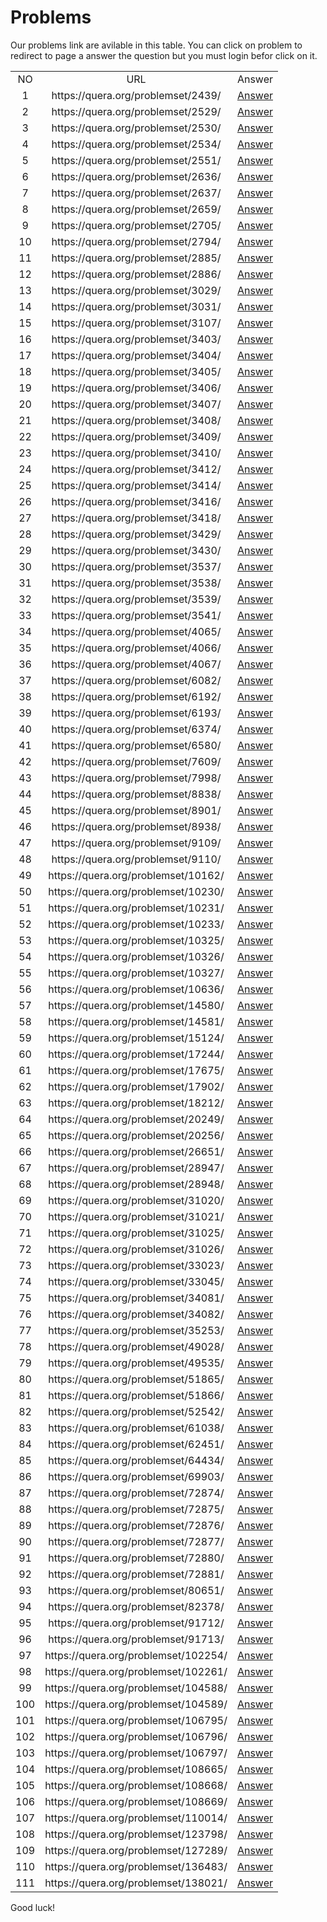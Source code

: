 # Problems
Our problems link are avilable in this table. You can click on problem to redirect to page a answer the question but you must login befor click on it.

<table border="0" cellspacing="0" cellpadding="0" align="center">
                <tr>
                    <td align="center">
                        NO
                    </td>
                    <td align="center">
                        URL
                    </td>
                    <td align="center">
                        Answer
                    </td>
                </tr>
        <tr>
            <td align="center">
                1
            </td>
            <td align="center">
                https://quera.org/problemset/2439/
            </td>
            <td align="center">
                <a href='https://github.com/myp79/Quera-Problem-Solution/tree/Develope/Competition/2439'>Answer</a>
            </td>
        </tr>
            <tr>
            <td align="center">
                2
            </td>
            <td align="center">
                https://quera.org/problemset/2529/
            </td>
            <td align="center">
                <a href='https://github.com/myp79/Quera-Problem-Solution/tree/Develope/Competition/2529'>Answer</a>
            </td>
        </tr>
            <tr>
            <td align="center">
                3
            </td>
            <td align="center">
                https://quera.org/problemset/2530/
            </td>
            <td align="center">
                <a href='https://github.com/myp79/Quera-Problem-Solution/tree/Develope/Competition/2530'>Answer</a>
            </td>
        </tr>
            <tr>
            <td align="center">
                4
            </td>
            <td align="center">
                https://quera.org/problemset/2534/
            </td>
            <td align="center">
                <a href='https://github.com/myp79/Quera-Problem-Solution/tree/Develope/Competition/2534'>Answer</a>
            </td>
        </tr>
            <tr>
            <td align="center">
                5
            </td>
            <td align="center">
                https://quera.org/problemset/2551/
            </td>
            <td align="center">
                <a href='https://github.com/myp79/Quera-Problem-Solution/tree/Develope/Competition/2551'>Answer</a>
            </td>
        </tr>
            <tr>
            <td align="center">
                6
            </td>
            <td align="center">
                https://quera.org/problemset/2636/
            </td>
            <td align="center">
                <a href='https://github.com/myp79/Quera-Problem-Solution/tree/Develope/Competition/2636'>Answer</a>
            </td>
        </tr>
            <tr>
            <td align="center">
                7
            </td>
            <td align="center">
                https://quera.org/problemset/2637/
            </td>
            <td align="center">
                <a href='https://github.com/myp79/Quera-Problem-Solution/tree/Develope/Competition/2637'>Answer</a>
            </td>
        </tr>
            <tr>
            <td align="center">
                8
            </td>
            <td align="center">
                https://quera.org/problemset/2659/
            </td>
            <td align="center">
                <a href='https://github.com/myp79/Quera-Problem-Solution/tree/Develope/Competition/2659'>Answer</a>
            </td>
        </tr>
            <tr>
            <td align="center">
                9
            </td>
            <td align="center">
                https://quera.org/problemset/2705/
            </td>
            <td align="center">
                <a href='https://github.com/myp79/Quera-Problem-Solution/tree/Develope/Competition/2705'>Answer</a>
            </td>
        </tr>
            <tr>
            <td align="center">
                10
            </td>
            <td align="center">
                https://quera.org/problemset/2794/
            </td>
            <td align="center">
                <a href='https://github.com/myp79/Quera-Problem-Solution/tree/Develope/Competition/2794'>Answer</a>
            </td>
        </tr>
            <tr>
            <td align="center">
                11
            </td>
            <td align="center">
                https://quera.org/problemset/2885/
            </td>
            <td align="center">
                <a href='https://github.com/myp79/Quera-Problem-Solution/tree/Develope/Competition/2885'>Answer</a>
            </td>
        </tr>
            <tr>
            <td align="center">
                12
            </td>
            <td align="center">
                https://quera.org/problemset/2886/
            </td>
            <td align="center">
                <a href='https://github.com/myp79/Quera-Problem-Solution/tree/Develope/Competition/2886'>Answer</a>
            </td>
        </tr>
            <tr>
            <td align="center">
                13
            </td>
            <td align="center">
                https://quera.org/problemset/3029/
            </td>
            <td align="center">
                <a href='https://github.com/myp79/Quera-Problem-Solution/tree/Develope/Competition/3029'>Answer</a>
            </td>
        </tr>
            <tr>
            <td align="center">
                14
            </td>
            <td align="center">
                https://quera.org/problemset/3031/
            </td>
            <td align="center">
                <a href='https://github.com/myp79/Quera-Problem-Solution/tree/Develope/Competition/3031'>Answer</a>
            </td>
        </tr>
            <tr>
            <td align="center">
                15
            </td>
            <td align="center">
                https://quera.org/problemset/3107/
            </td>
            <td align="center">
                <a href='https://github.com/myp79/Quera-Problem-Solution/tree/Develope/Competition/3107'>Answer</a>
            </td>
        </tr>
            <tr>
            <td align="center">
                16
            </td>
            <td align="center">
                https://quera.org/problemset/3403/
            </td>
            <td align="center">
                <a href='https://github.com/myp79/Quera-Problem-Solution/tree/Develope/Competition/3403'>Answer</a>
            </td>
        </tr>
            <tr>
            <td align="center">
                17
            </td>
            <td align="center">
                https://quera.org/problemset/3404/
            </td>
            <td align="center">
                <a href='https://github.com/myp79/Quera-Problem-Solution/tree/Develope/Competition/3404'>Answer</a>
            </td>
        </tr>
            <tr>
            <td align="center">
                18
            </td>
            <td align="center">
                https://quera.org/problemset/3405/
            </td>
            <td align="center">
                <a href='https://github.com/myp79/Quera-Problem-Solution/tree/Develope/Competition/3405'>Answer</a>
            </td>
        </tr>
            <tr>
            <td align="center">
                19
            </td>
            <td align="center">
                https://quera.org/problemset/3406/
            </td>
            <td align="center">
                <a href='https://github.com/myp79/Quera-Problem-Solution/tree/Develope/Competition/3406'>Answer</a>
            </td>
        </tr>
            <tr>
            <td align="center">
                20
            </td>
            <td align="center">
                https://quera.org/problemset/3407/
            </td>
            <td align="center">
                <a href='https://github.com/myp79/Quera-Problem-Solution/tree/Develope/Competition/3407'>Answer</a>
            </td>
        </tr>
            <tr>
            <td align="center">
                21
            </td>
            <td align="center">
                https://quera.org/problemset/3408/
            </td>
            <td align="center">
                <a href='https://github.com/myp79/Quera-Problem-Solution/tree/Develope/Competition/3408'>Answer</a>
            </td>
        </tr>
            <tr>
            <td align="center">
                22
            </td>
            <td align="center">
                https://quera.org/problemset/3409/
            </td>
            <td align="center">
                <a href='https://github.com/myp79/Quera-Problem-Solution/tree/Develope/Competition/3409'>Answer</a>
            </td>
        </tr>
            <tr>
            <td align="center">
                23
            </td>
            <td align="center">
                https://quera.org/problemset/3410/
            </td>
            <td align="center">
                <a href='https://github.com/myp79/Quera-Problem-Solution/tree/Develope/Competition/3410'>Answer</a>
            </td>
        </tr>
            <tr>
            <td align="center">
                24
            </td>
            <td align="center">
                https://quera.org/problemset/3412/
            </td>
            <td align="center">
                <a href='https://github.com/myp79/Quera-Problem-Solution/tree/Develope/Competition/3412'>Answer</a>
            </td>
        </tr>
            <tr>
            <td align="center">
                25
            </td>
            <td align="center">
                https://quera.org/problemset/3414/
            </td>
            <td align="center">
                <a href='https://github.com/myp79/Quera-Problem-Solution/tree/Develope/Competition/3414'>Answer</a>
            </td>
        </tr>
            <tr>
            <td align="center">
                26
            </td>
            <td align="center">
                https://quera.org/problemset/3416/
            </td>
            <td align="center">
                <a href='https://github.com/myp79/Quera-Problem-Solution/tree/Develope/Competition/3416'>Answer</a>
            </td>
        </tr>
            <tr>
            <td align="center">
                27
            </td>
            <td align="center">
                https://quera.org/problemset/3418/
            </td>
            <td align="center">
                <a href='https://github.com/myp79/Quera-Problem-Solution/tree/Develope/Competition/3418'>Answer</a>
            </td>
        </tr>
            <tr>
            <td align="center">
                28
            </td>
            <td align="center">
                https://quera.org/problemset/3429/
            </td>
            <td align="center">
                <a href='https://github.com/myp79/Quera-Problem-Solution/tree/Develope/Competition/3429'>Answer</a>
            </td>
        </tr>
            <tr>
            <td align="center">
                29
            </td>
            <td align="center">
                https://quera.org/problemset/3430/
            </td>
            <td align="center">
                <a href='https://github.com/myp79/Quera-Problem-Solution/tree/Develope/Competition/3430'>Answer</a>
            </td>
        </tr>
            <tr>
            <td align="center">
                30
            </td>
            <td align="center">
                https://quera.org/problemset/3537/
            </td>
            <td align="center">
                <a href='https://github.com/myp79/Quera-Problem-Solution/tree/Develope/Competition/3537'>Answer</a>
            </td>
        </tr>
            <tr>
            <td align="center">
                31
            </td>
            <td align="center">
                https://quera.org/problemset/3538/
            </td>
            <td align="center">
                <a href='https://github.com/myp79/Quera-Problem-Solution/tree/Develope/Competition/3538'>Answer</a>
            </td>
        </tr>
            <tr>
            <td align="center">
                32
            </td>
            <td align="center">
                https://quera.org/problemset/3539/
            </td>
            <td align="center">
                <a href='https://github.com/myp79/Quera-Problem-Solution/tree/Develope/Competition/3539'>Answer</a>
            </td>
        </tr>
            <tr>
            <td align="center">
                33
            </td>
            <td align="center">
                https://quera.org/problemset/3541/
            </td>
            <td align="center">
                <a href='https://github.com/myp79/Quera-Problem-Solution/tree/Develope/Competition/3541'>Answer</a>
            </td>
        </tr>
            <tr>
            <td align="center">
                34
            </td>
            <td align="center">
                https://quera.org/problemset/4065/
            </td>
            <td align="center">
                <a href='https://github.com/myp79/Quera-Problem-Solution/tree/Develope/Competition/4065'>Answer</a>
            </td>
        </tr>
            <tr>
            <td align="center">
                35
            </td>
            <td align="center">
                https://quera.org/problemset/4066/
            </td>
            <td align="center">
                <a href='https://github.com/myp79/Quera-Problem-Solution/tree/Develope/Competition/4066'>Answer</a>
            </td>
        </tr>
            <tr>
            <td align="center">
                36
            </td>
            <td align="center">
                https://quera.org/problemset/4067/
            </td>
            <td align="center">
                <a href='https://github.com/myp79/Quera-Problem-Solution/tree/Develope/Competition/4067'>Answer</a>
            </td>
        </tr>
            <tr>
            <td align="center">
                37
            </td>
            <td align="center">
                https://quera.org/problemset/6082/
            </td>
            <td align="center">
                <a href='https://github.com/myp79/Quera-Problem-Solution/tree/Develope/Competition/6082'>Answer</a>
            </td>
        </tr>
            <tr>
            <td align="center">
                38
            </td>
            <td align="center">
                https://quera.org/problemset/6192/
            </td>
            <td align="center">
                <a href='https://github.com/myp79/Quera-Problem-Solution/tree/Develope/Competition/6192'>Answer</a>
            </td>
        </tr>
            <tr>
            <td align="center">
                39
            </td>
            <td align="center">
                https://quera.org/problemset/6193/
            </td>
            <td align="center">
                <a href='https://github.com/myp79/Quera-Problem-Solution/tree/Develope/Competition/6193'>Answer</a>
            </td>
        </tr>
            <tr>
            <td align="center">
                40
            </td>
            <td align="center">
                https://quera.org/problemset/6374/
            </td>
            <td align="center">
                <a href='https://github.com/myp79/Quera-Problem-Solution/tree/Develope/Competition/6374'>Answer</a>
            </td>
        </tr>
            <tr>
            <td align="center">
                41
            </td>
            <td align="center">
                https://quera.org/problemset/6580/
            </td>
            <td align="center">
                <a href='https://github.com/myp79/Quera-Problem-Solution/tree/Develope/Competition/6580'>Answer</a>
            </td>
        </tr>
            <tr>
            <td align="center">
                42
            </td>
            <td align="center">
                https://quera.org/problemset/7609/
            </td>
            <td align="center">
                <a href='https://github.com/myp79/Quera-Problem-Solution/tree/Develope/Competition/7609'>Answer</a>
            </td>
        </tr>
            <tr>
            <td align="center">
                43
            </td>
            <td align="center">
                https://quera.org/problemset/7998/
            </td>
            <td align="center">
                <a href='https://github.com/myp79/Quera-Problem-Solution/tree/Develope/Competition/7998'>Answer</a>
            </td>
        </tr>
            <tr>
            <td align="center">
                44
            </td>
            <td align="center">
                https://quera.org/problemset/8838/
            </td>
            <td align="center">
                <a href='https://github.com/myp79/Quera-Problem-Solution/tree/Develope/Competition/8838'>Answer</a>
            </td>
        </tr>
            <tr>
            <td align="center">
                45
            </td>
            <td align="center">
                https://quera.org/problemset/8901/
            </td>
            <td align="center">
                <a href='https://github.com/myp79/Quera-Problem-Solution/tree/Develope/Competition/8901'>Answer</a>
            </td>
        </tr>
            <tr>
            <td align="center">
                46
            </td>
            <td align="center">
                https://quera.org/problemset/8938/
            </td>
            <td align="center">
                <a href='https://github.com/myp79/Quera-Problem-Solution/tree/Develope/Competition/8938'>Answer</a>
            </td>
        </tr>
            <tr>
            <td align="center">
                47
            </td>
            <td align="center">
                https://quera.org/problemset/9109/
            </td>
            <td align="center">
                <a href='https://github.com/myp79/Quera-Problem-Solution/tree/Develope/Competition/9109'>Answer</a>
            </td>
        </tr>
            <tr>
            <td align="center">
                48
            </td>
            <td align="center">
                https://quera.org/problemset/9110/
            </td>
            <td align="center">
                <a href='https://github.com/myp79/Quera-Problem-Solution/tree/Develope/Competition/9110'>Answer</a>
            </td>
        </tr>
            <tr>
            <td align="center">
                49
            </td>
            <td align="center">
                https://quera.org/problemset/10162/
            </td>
            <td align="center">
                <a href='https://github.com/myp79/Quera-Problem-Solution/tree/Develope/Competition/10162'>Answer</a>
            </td>
        </tr>
            <tr>
            <td align="center">
                50
            </td>
            <td align="center">
                https://quera.org/problemset/10230/
            </td>
            <td align="center">
                <a href='https://github.com/myp79/Quera-Problem-Solution/tree/Develope/Competition/10230'>Answer</a>
            </td>
        </tr>
            <tr>
            <td align="center">
                51
            </td>
            <td align="center">
                https://quera.org/problemset/10231/
            </td>
            <td align="center">
                <a href='https://github.com/myp79/Quera-Problem-Solution/tree/Develope/Competition/10231'>Answer</a>
            </td>
        </tr>
            <tr>
            <td align="center">
                52
            </td>
            <td align="center">
                https://quera.org/problemset/10233/
            </td>
            <td align="center">
                <a href='https://github.com/myp79/Quera-Problem-Solution/tree/Develope/Competition/10233'>Answer</a>
            </td>
        </tr>
            <tr>
            <td align="center">
                53
            </td>
            <td align="center">
                https://quera.org/problemset/10325/
            </td>
            <td align="center">
                <a href='https://github.com/myp79/Quera-Problem-Solution/tree/Develope/Competition/10325'>Answer</a>
            </td>
        </tr>
            <tr>
            <td align="center">
                54
            </td>
            <td align="center">
                https://quera.org/problemset/10326/
            </td>
            <td align="center">
                <a href='https://github.com/myp79/Quera-Problem-Solution/tree/Develope/Competition/10326'>Answer</a>
            </td>
        </tr>
            <tr>
            <td align="center">
                55
            </td>
            <td align="center">
                https://quera.org/problemset/10327/
            </td>
            <td align="center">
                <a href='https://github.com/myp79/Quera-Problem-Solution/tree/Develope/Competition/10327'>Answer</a>
            </td>
        </tr>
            <tr>
            <td align="center">
                56
            </td>
            <td align="center">
                https://quera.org/problemset/10636/
            </td>
            <td align="center">
                <a href='https://github.com/myp79/Quera-Problem-Solution/tree/Develope/Competition/10636'>Answer</a>
            </td>
        </tr>
            <tr>
            <td align="center">
                57
            </td>
            <td align="center">
                https://quera.org/problemset/14580/
            </td>
            <td align="center">
                <a href='https://github.com/myp79/Quera-Problem-Solution/tree/Develope/Competition/14580'>Answer</a>
            </td>
        </tr>
            <tr>
            <td align="center">
                58
            </td>
            <td align="center">
                https://quera.org/problemset/14581/
            </td>
            <td align="center">
                <a href='https://github.com/myp79/Quera-Problem-Solution/tree/Develope/Competition/14581'>Answer</a>
            </td>
        </tr>
            <tr>
            <td align="center">
                59
            </td>
            <td align="center">
                https://quera.org/problemset/15124/
            </td>
            <td align="center">
                <a href='https://github.com/myp79/Quera-Problem-Solution/tree/Develope/Competition/15124'>Answer</a>
            </td>
        </tr>
            <tr>
            <td align="center">
                60
            </td>
            <td align="center">
                https://quera.org/problemset/17244/
            </td>
            <td align="center">
                <a href='https://github.com/myp79/Quera-Problem-Solution/tree/Develope/Competition/17244'>Answer</a>
            </td>
        </tr>
            <tr>
            <td align="center">
                61
            </td>
            <td align="center">
                https://quera.org/problemset/17675/
            </td>
            <td align="center">
                <a href='https://github.com/myp79/Quera-Problem-Solution/tree/Develope/Competition/17675'>Answer</a>
            </td>
        </tr>
            <tr>
            <td align="center">
                62
            </td>
            <td align="center">
                https://quera.org/problemset/17902/
            </td>
            <td align="center">
                <a href='https://github.com/myp79/Quera-Problem-Solution/tree/Develope/Competition/17902'>Answer</a>
            </td>
        </tr>
            <tr>
            <td align="center">
                63
            </td>
            <td align="center">
                https://quera.org/problemset/18212/
            </td>
            <td align="center">
                <a href='https://github.com/myp79/Quera-Problem-Solution/tree/Develope/Competition/18212'>Answer</a>
            </td>
        </tr>
            <tr>
            <td align="center">
                64
            </td>
            <td align="center">
                https://quera.org/problemset/20249/
            </td>
            <td align="center">
                <a href='https://github.com/myp79/Quera-Problem-Solution/tree/Develope/Competition/20249'>Answer</a>
            </td>
        </tr>
            <tr>
            <td align="center">
                65
            </td>
            <td align="center">
                https://quera.org/problemset/20256/
            </td>
            <td align="center">
                <a href='https://github.com/myp79/Quera-Problem-Solution/tree/Develope/Competition/20256'>Answer</a>
            </td>
        </tr>
            <tr>
            <td align="center">
                66
            </td>
            <td align="center">
                https://quera.org/problemset/26651/
            </td>
            <td align="center">
                <a href='https://github.com/myp79/Quera-Problem-Solution/tree/Develope/Competition/26651'>Answer</a>
            </td>
        </tr>
            <tr>
            <td align="center">
                67
            </td>
            <td align="center">
                https://quera.org/problemset/28947/
            </td>
            <td align="center">
                <a href='https://github.com/myp79/Quera-Problem-Solution/tree/Develope/Competition/28947'>Answer</a>
            </td>
        </tr>
            <tr>
            <td align="center">
                68
            </td>
            <td align="center">
                https://quera.org/problemset/28948/
            </td>
            <td align="center">
                <a href='https://github.com/myp79/Quera-Problem-Solution/tree/Develope/Competition/28948'>Answer</a>
            </td>
        </tr>
            <tr>
            <td align="center">
                69
            </td>
            <td align="center">
                https://quera.org/problemset/31020/
            </td>
            <td align="center">
                <a href='https://github.com/myp79/Quera-Problem-Solution/tree/Develope/Competition/31020'>Answer</a>
            </td>
        </tr>
            <tr>
            <td align="center">
                70
            </td>
            <td align="center">
                https://quera.org/problemset/31021/
            </td>
            <td align="center">
                <a href='https://github.com/myp79/Quera-Problem-Solution/tree/Develope/Competition/31021'>Answer</a>
            </td>
        </tr>
            <tr>
            <td align="center">
                71
            </td>
            <td align="center">
                https://quera.org/problemset/31025/
            </td>
            <td align="center">
                <a href='https://github.com/myp79/Quera-Problem-Solution/tree/Develope/Competition/31025'>Answer</a>
            </td>
        </tr>
            <tr>
            <td align="center">
                72
            </td>
            <td align="center">
                https://quera.org/problemset/31026/
            </td>
            <td align="center">
                <a href='https://github.com/myp79/Quera-Problem-Solution/tree/Develope/Competition/31026'>Answer</a>
            </td>
        </tr>
            <tr>
            <td align="center">
                73
            </td>
            <td align="center">
                https://quera.org/problemset/33023/
            </td>
            <td align="center">
                <a href='https://github.com/myp79/Quera-Problem-Solution/tree/Develope/Competition/33023'>Answer</a>
            </td>
        </tr>
            <tr>
            <td align="center">
                74
            </td>
            <td align="center">
                https://quera.org/problemset/33045/
            </td>
            <td align="center">
                <a href='https://github.com/myp79/Quera-Problem-Solution/tree/Develope/Competition/33045'>Answer</a>
            </td>
        </tr>
            <tr>
            <td align="center">
                75
            </td>
            <td align="center">
                https://quera.org/problemset/34081/
            </td>
            <td align="center">
                <a href='https://github.com/myp79/Quera-Problem-Solution/tree/Develope/Competition/34081'>Answer</a>
            </td>
        </tr>
            <tr>
            <td align="center">
                76
            </td>
            <td align="center">
                https://quera.org/problemset/34082/
            </td>
            <td align="center">
                <a href='https://github.com/myp79/Quera-Problem-Solution/tree/Develope/Competition/34082'>Answer</a>
            </td>
        </tr>
            <tr>
            <td align="center">
                77
            </td>
            <td align="center">
                https://quera.org/problemset/35253/
            </td>
            <td align="center">
                <a href='https://github.com/myp79/Quera-Problem-Solution/tree/Develope/Competition/35253'>Answer</a>
            </td>
        </tr>
            <tr>
            <td align="center">
                78
            </td>
            <td align="center">
                https://quera.org/problemset/49028/
            </td>
            <td align="center">
                <a href='https://github.com/myp79/Quera-Problem-Solution/tree/Develope/Competition/49028'>Answer</a>
            </td>
        </tr>
            <tr>
            <td align="center">
                79
            </td>
            <td align="center">
                https://quera.org/problemset/49535/
            </td>
            <td align="center">
                <a href='https://github.com/myp79/Quera-Problem-Solution/tree/Develope/Competition/49535'>Answer</a>
            </td>
        </tr>
            <tr>
            <td align="center">
                80
            </td>
            <td align="center">
                https://quera.org/problemset/51865/
            </td>
            <td align="center">
                <a href='https://github.com/myp79/Quera-Problem-Solution/tree/Develope/Competition/51865'>Answer</a>
            </td>
        </tr>
            <tr>
            <td align="center">
                81
            </td>
            <td align="center">
                https://quera.org/problemset/51866/
            </td>
            <td align="center">
                <a href='https://github.com/myp79/Quera-Problem-Solution/tree/Develope/Competition/51866'>Answer</a>
            </td>
        </tr>
            <tr>
            <td align="center">
                82
            </td>
            <td align="center">
                https://quera.org/problemset/52542/
            </td>
            <td align="center">
                <a href='https://github.com/myp79/Quera-Problem-Solution/tree/Develope/Competition/52542'>Answer</a>
            </td>
        </tr>
            <tr>
            <td align="center">
                83
            </td>
            <td align="center">
                https://quera.org/problemset/61038/
            </td>
            <td align="center">
                <a href='https://github.com/myp79/Quera-Problem-Solution/tree/Develope/Competition/61038'>Answer</a>
            </td>
        </tr>
            <tr>
            <td align="center">
                84
            </td>
            <td align="center">
                https://quera.org/problemset/62451/
            </td>
            <td align="center">
                <a href='https://github.com/myp79/Quera-Problem-Solution/tree/Develope/Competition/62451'>Answer</a>
            </td>
        </tr>
            <tr>
            <td align="center">
                85
            </td>
            <td align="center">
                https://quera.org/problemset/64434/
            </td>
            <td align="center">
                <a href='https://github.com/myp79/Quera-Problem-Solution/tree/Develope/Competition/64434'>Answer</a>
            </td>
        </tr>
            <tr>
            <td align="center">
                86
            </td>
            <td align="center">
                https://quera.org/problemset/69903/
            </td>
            <td align="center">
                <a href='https://github.com/myp79/Quera-Problem-Solution/tree/Develope/Competition/69903'>Answer</a>
            </td>
        </tr>
            <tr>
            <td align="center">
                87
            </td>
            <td align="center">
                https://quera.org/problemset/72874/
            </td>
            <td align="center">
                <a href='https://github.com/myp79/Quera-Problem-Solution/tree/Develope/Competition/72874'>Answer</a>
            </td>
        </tr>
            <tr>
            <td align="center">
                88
            </td>
            <td align="center">
                https://quera.org/problemset/72875/
            </td>
            <td align="center">
                <a href='https://github.com/myp79/Quera-Problem-Solution/tree/Develope/Competition/72875'>Answer</a>
            </td>
        </tr>
            <tr>
            <td align="center">
                89
            </td>
            <td align="center">
                https://quera.org/problemset/72876/
            </td>
            <td align="center">
                <a href='https://github.com/myp79/Quera-Problem-Solution/tree/Develope/Competition/72876'>Answer</a>
            </td>
        </tr>
            <tr>
            <td align="center">
                90
            </td>
            <td align="center">
                https://quera.org/problemset/72877/
            </td>
            <td align="center">
                <a href='https://github.com/myp79/Quera-Problem-Solution/tree/Develope/Competition/72877'>Answer</a>
            </td>
        </tr>
            <tr>
            <td align="center">
                91
            </td>
            <td align="center">
                https://quera.org/problemset/72880/
            </td>
            <td align="center">
                <a href='https://github.com/myp79/Quera-Problem-Solution/tree/Develope/Competition/72880'>Answer</a>
            </td>
        </tr>
            <tr>
            <td align="center">
                92
            </td>
            <td align="center">
                https://quera.org/problemset/72881/
            </td>
            <td align="center">
                <a href='https://github.com/myp79/Quera-Problem-Solution/tree/Develope/Competition/72881'>Answer</a>
            </td>
        </tr>
            <tr>
            <td align="center">
                93
            </td>
            <td align="center">
                https://quera.org/problemset/80651/
            </td>
            <td align="center">
                <a href='https://github.com/myp79/Quera-Problem-Solution/tree/Develope/Competition/80651'>Answer</a>
            </td>
        </tr>
            <tr>
            <td align="center">
                94
            </td>
            <td align="center">
                https://quera.org/problemset/82378/
            </td>
            <td align="center">
                <a href='https://github.com/myp79/Quera-Problem-Solution/tree/Develope/Competition/82378'>Answer</a>
            </td>
        </tr>
            <tr>
            <td align="center">
                95
            </td>
            <td align="center">
                https://quera.org/problemset/91712/
            </td>
            <td align="center">
                <a href='https://github.com/myp79/Quera-Problem-Solution/tree/Develope/Competition/91712'>Answer</a>
            </td>
        </tr>
            <tr>
            <td align="center">
                96
            </td>
            <td align="center">
                https://quera.org/problemset/91713/
            </td>
            <td align="center">
                <a href='https://github.com/myp79/Quera-Problem-Solution/tree/Develope/Competition/91713'>Answer</a>
            </td>
        </tr>
            <tr>
            <td align="center">
                97
            </td>
            <td align="center">
                https://quera.org/problemset/102254/
            </td>
            <td align="center">
                <a href='https://github.com/myp79/Quera-Problem-Solution/tree/Develope/Competition/102254'>Answer</a>
            </td>
        </tr>
            <tr>
            <td align="center">
                98
            </td>
            <td align="center">
                https://quera.org/problemset/102261/
            </td>
            <td align="center">
                <a href='https://github.com/myp79/Quera-Problem-Solution/tree/Develope/Competition/102261'>Answer</a>
            </td>
        </tr>
            <tr>
            <td align="center">
                99
            </td>
            <td align="center">
                https://quera.org/problemset/104588/
            </td>
            <td align="center">
                <a href='https://github.com/myp79/Quera-Problem-Solution/tree/Develope/Competition/104588'>Answer</a>
            </td>
        </tr>
            <tr>
            <td align="center">
                100
            </td>
            <td align="center">
                https://quera.org/problemset/104589/
            </td>
            <td align="center">
                <a href='https://github.com/myp79/Quera-Problem-Solution/tree/Develope/Competition/104589'>Answer</a>
            </td>
        </tr>
            <tr>
            <td align="center">
                101
            </td>
            <td align="center">
                https://quera.org/problemset/106795/
            </td>
            <td align="center">
                <a href='https://github.com/myp79/Quera-Problem-Solution/tree/Develope/Competition/106795'>Answer</a>
            </td>
        </tr>
            <tr>
            <td align="center">
                102
            </td>
            <td align="center">
                https://quera.org/problemset/106796/
            </td>
            <td align="center">
                <a href='https://github.com/myp79/Quera-Problem-Solution/tree/Develope/Competition/106796'>Answer</a>
            </td>
        </tr>
            <tr>
            <td align="center">
                103
            </td>
            <td align="center">
                https://quera.org/problemset/106797/
            </td>
            <td align="center">
                <a href='https://github.com/myp79/Quera-Problem-Solution/tree/Develope/Competition/106797'>Answer</a>
            </td>
        </tr>
            <tr>
            <td align="center">
                104
            </td>
            <td align="center">
                https://quera.org/problemset/108665/
            </td>
            <td align="center">
                <a href='https://github.com/myp79/Quera-Problem-Solution/tree/Develope/Competition/108665'>Answer</a>
            </td>
        </tr>
            <tr>
            <td align="center">
                105
            </td>
            <td align="center">
                https://quera.org/problemset/108668/
            </td>
            <td align="center">
                <a href='https://github.com/myp79/Quera-Problem-Solution/tree/Develope/Competition/108668'>Answer</a>
            </td>
        </tr>
            <tr>
            <td align="center">
                106
            </td>
            <td align="center">
                https://quera.org/problemset/108669/
            </td>
            <td align="center">
                <a href='https://github.com/myp79/Quera-Problem-Solution/tree/Develope/Competition/108669'>Answer</a>
            </td>
        </tr>
            <tr>
            <td align="center">
                107
            </td>
            <td align="center">
                https://quera.org/problemset/110014/
            </td>
            <td align="center">
                <a href='https://github.com/myp79/Quera-Problem-Solution/tree/Develope/Competition/110014'>Answer</a>
            </td>
        </tr>
            <tr>
            <td align="center">
                108
            </td>
            <td align="center">
                https://quera.org/problemset/123798/
            </td>
            <td align="center">
                <a href='https://github.com/myp79/Quera-Problem-Solution/tree/Develope/Competition/123798'>Answer</a>
            </td>
        </tr>
            <tr>
            <td align="center">
                109
            </td>
            <td align="center">
                https://quera.org/problemset/127289/
            </td>
            <td align="center">
                <a href='https://github.com/myp79/Quera-Problem-Solution/tree/Develope/Competition/127289'>Answer</a>
            </td>
        </tr>
            <tr>
            <td align="center">
                110
            </td>
            <td align="center">
                https://quera.org/problemset/136483/
            </td>
            <td align="center">
                <a href='https://github.com/myp79/Quera-Problem-Solution/tree/Develope/Competition/136483'>Answer</a>
            </td>
        </tr>
            <tr>
            <td align="center">
                111
            </td>
            <td align="center">
                https://quera.org/problemset/138021/
            </td>
            <td align="center">
                <a href='https://github.com/myp79/Quera-Problem-Solution/tree/Develope/Competition/138021'>Answer</a>
            </td>
        </tr>
            </table>
Good luck!
